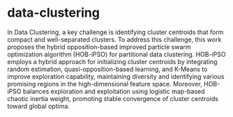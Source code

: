 # data-clustering
In Data Clustering, a key challenge is identifying cluster centroids that form compact and well-separated clusters. To address this challenge, this work proposes the hybrid opposition-based improved particle swarm optimization algorithm (HOB-iPSO) for partitional data clustering. HOB-iPSO employs a hybrid approach for initializing cluster centroids by integrating random estimation, quasi-opposition-based learning, and K-Means to improve exploration capability, maintaining diversity and identifying various promising regions in the high-dimensional feature space. Moreover, HOB-iPSO balances exploration and exploitation using logistic map-based chaotic inertia weight, promoting stable convergence of cluster centroids toward global optima. 
